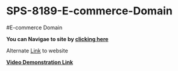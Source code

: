 # SPS-8189-E-commerce-Domain
#E-commerce Domain

**You can Navigae to site by [clicking here](https://wpstore.saivineeth.com/)**

Alternate [Link](https://d1u.f50.myftpupload.com) to website

**[Video Demonstration Link](https://youtu.be/kLMNF7Rqtuo)**
